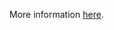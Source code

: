 More information [here](https://docs.prismacloud.io/en/enterprise-edition/policy-reference/oci-policies/storage/ensure-oci-object-storage-bucket-can-emit-object-events).
